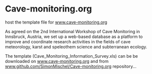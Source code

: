 # Cave-monitoring.org
host the template file for www.cave-monitoring.org

As agreed on the 2nd International Workshop of Cave Monitoring in Innsbruck, Austria, we set up a web-based database as a platform to improve and coordinate research activities in the fields of cave meteorology, karst and speleothem science and subterranean ecology. 

The template (Cave_Monitoring_Information_Survey.xls) can be be downloaded on www.cave-monitoring.org and from www.github.com/SimonMischel/Cave-monitoring.org repository...


